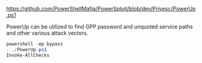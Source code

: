 https://github.com/PowerShellMafia/PowerSploit/blob/dev/Privesc/PowerUp.ps1

PowerUp can be utilized to find GPP password and unquoted service paths and other various attack vectors.

```powershell
powershell -ep bypass
. ./PowerUp.ps1
Invoke-AllChecks
```